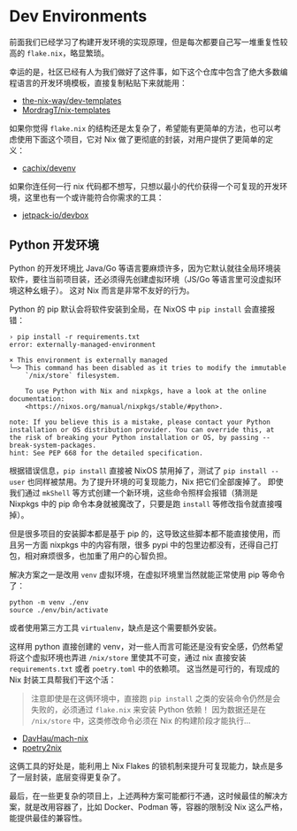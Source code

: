 # Dev Environments

前面我们已经学习了构建开发环境的实现原理，但是每次都要自己写一堆重复性较高的 `flake.nix`，略显繁琐。

幸运的是，社区已经有人为我们做好了这件事，如下这个仓库中包含了绝大多数编程语言的开发环境模板，直接复制粘贴下来就能用：

- [the-nix-way/dev-templates](https://github.com/the-nix-way/dev-templates)
- [MordragT/nix-templates](https://github.com/MordragT/nix-templates)

如果你觉得 `flake.nix` 的结构还是太复杂了，希望能有更简单的方法，也可以考虑使用下面这个项目，它对 Nix 做了更彻底的封装，对用户提供了更简单的定义：

- [cachix/devenv](https://github.com/cachix/devenv)

如果你连任何一行 nix 代码都不想写，只想以最小的代价获得一个可复现的开发环境，这里也有一个或许能符合你需求的工具：

- [jetpack-io/devbox](https://github.com/jetpack-io/devbox)

## Python 开发环境

Python 的开发环境比 Java/Go 等语言要麻烦许多，因为它默认就往全局环境装软件，要往当前项目装，还必须得先创建虚拟环境（JS/Go 等语言里可没虚拟环境这种幺蛾子）。
这对 Nix 而言是非常不友好的行为。

Python 的 pip 默认会将软件安装到全局，在 NixOS 中 `pip install` 会直接报错：

```shell
› pip install -r requirements.txt
error: externally-managed-environment

× This environment is externally managed
╰─> This command has been disabled as it tries to modify the immutable
    `/nix/store` filesystem.

    To use Python with Nix and nixpkgs, have a look at the online documentation:
    <https://nixos.org/manual/nixpkgs/stable/#python>.

note: If you believe this is a mistake, please contact your Python installation or OS distribution provider. You can override this, at the risk of breaking your Python installation or OS, by passing --break-system-packages.
hint: See PEP 668 for the detailed specification.
```

根据错误信息，`pip install` 直接被 NixOS 禁用掉了，测试了 `pip install --user` 也同样被禁用。为了提升环境的可复现能力，Nix 把它们全部废掉了。
即使我们通过 `mkShell` 等方式创建一个新环境，这些命令照样会报错（猜测是 Nixpkgs 中的 pip 命令本身就被魔改了，只要是跑 `install` 等修改指令就直接嘎掉）。

但是很多项目的安装脚本都是基于 pip 的，这导致这些脚本都不能直接使用，而且另一方面 nixpkgs 中的内容有限，很多 pypi 中的包里边都没有，还得自己打包，相对麻烦很多，也加重了用户的心智负担。

解决方案之一是改用 `venv` 虚拟环境，在虚拟环境里当然就能正常使用 pip 等命令了：

```shell
python -m venv ./env
source ./env/bin/activate
```

或者使用第三方工具 `virtualenv`，缺点是这个需要额外安装。

这样用 python 直接创建的 venv，对一些人而言可能还是没有安全感，仍然希望将这个虚拟环境也弄进 `/nix/store` 里使其不可变，通过 nix 直接安装 `requirements.txt` 或者 `poetry.toml` 中的依赖项。
这当然是可行的，有现成的 Nix 封装工具帮我们干这个活：

> 注意即使是在这俩环境中，直接跑 `pip install` 之类的安装命令仍然是会失败的，必须通过 `flake.nix` 来安装 Python 依赖！
> 因为数据还是在 `/nix/store` 中，这类修改命令必须在 Nix 的构建阶段才能执行...

- [DavHau/mach-nix](https://github.com/DavHau/mach-nix)
- [poetry2nix](https://github.com/nix-community/poetry2nix)

这俩工具的好处是，能利用上 Nix Flakes 的锁机制来提升可复现能力，缺点是多了一层封装，底层变得更复杂了。

最后，在一些更复杂的项目上，上述两种方案可能都行不通，这时候最佳的解决方案，就是改用容器了，比如 Docker、Podman 等，容器的限制没 Nix 这么严格，能提供最佳的兼容性。
